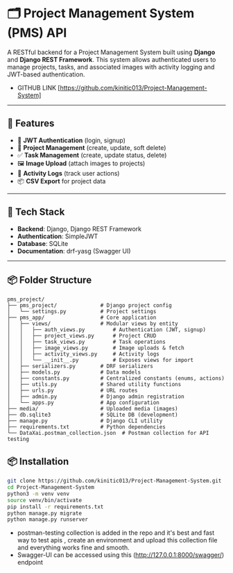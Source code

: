 # 🗂️ Project Management System (PMS) API

A RESTful backend for a Project Management System built using **Django** and **Django REST Framework**. This system allows authenticated users to manage projects, tasks, and associated images with activity logging and JWT-based authentication.
- GITHUB LINK [https://github.com/kinitic013/Project-Management-System]
---

## 🚀 Features

- 🔐 **JWT Authentication** (login, signup)
- 📁 **Project Management** (create, update, soft delete)
- ✅ **Task Management** (create, update status, delete)
- 🖼️ **Image Upload** (attach images to projects)
- 📝 **Activity Logs** (track user actions)
- 📦 **CSV Export** for project data

---

## 🔧 Tech Stack

- **Backend**: Django, Django REST Framework
- **Authentication**: SimpleJWT
- **Database**: SQLite
- **Documentation**: drf-yasg (Swagger UI) 

---
## 📦 Folder Structure
```
pms_project/
├── pms_project/              # Django project config
│   └── settings.py           # Project settings
├── pms_app/                  # Core application
│   ├── views/                # Modular views by entity
│   │   ├── auth_views.py         # Authentication (JWT, signup)
│   │   ├── project_views.py      # Project CRUD
│   │   ├── task_views.py         # Task operations
│   │   ├── image_views.py        # Image uploads & fetch
│   │   ├── activity_views.py     # Activity logs
│   │   └── __init__.py           # Exposes views for import
│   ├── serializers.py        # DRF serializers
│   ├── models.py             # Data models
│   ├── constants.py          # Centralized constants (enums, actions)
│   ├── utils.py              # Shared utility functions
│   ├── urls.py               # URL routes
│   ├── admin.py              # Django admin registration
│   └── apps.py               # App configuration
├── media/                    # Uploaded media (images)
├── db.sqlite3                # SQLite DB (development)
├── manage.py                 # Django CLI utility
├── requirements.txt          # Python dependencies
└── DataXai.postman_collection.json  # Postman collection for API testing
```  
## 📦 Installation

```bash
git clone https://github.com/kinitic013/Project-Management-System.git
cd Project-Management-System 
python3 -m venv venv
source venv/bin/activate
pip install -r requirements.txt
python manage.py migrate
python manage.py runserver
```  
- postman-testing collection is added in the repo and it's best and fast way to test apis , create an environment and upload this collection file and everything works fine and smooth.
- Swagger-UI can be accessed using this (http://127.0.0.1:8000/swagger/) endpoint

